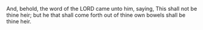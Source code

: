 And, behold, the word of the LORD came unto him, saying, This shall not be thine heir; but he that shall come forth out of thine own bowels shall be thine heir.

